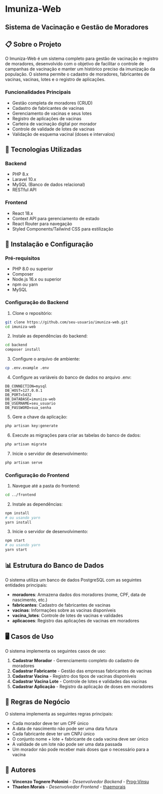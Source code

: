 # Imuniza-Web

## Sistema de Vacinação e Gestão de Moradores



## 📋 Sobre o Projeto

O Imuniza-Web é um sistema completo para gestão de vacinação e registro de moradores, desenvolvido com o objetivo de facilitar o controle de campanhas de vacinação e manter um histórico preciso da imunização da população. O sistema permite o cadastro de moradores, fabricantes de vacinas, vacinas, lotes e o registro de aplicações.

### Funcionalidades Principais

- Gestão completa de moradores (CRUD)
- Cadastro de fabricantes de vacinas
- Gerenciamento de vacinas e seus lotes
- Registro de aplicações de vacinas
- Carteira de vacinação digital por morador
- Controle de validade de lotes de vacinas
- Validação de esquema vacinal (doses e intervalos)

## 🚀 Tecnologias Utilizadas

### Backend
- PHP 8.x
- Laravel 10.x
- MySQL (Banco de dados relacional)
- RESTful API

### Frontend
- React 18.x
- Context API para gerenciamento de estado
- React Router para navegação
- Styled Components/Tailwind CSS para estilização

## 🔧 Instalação e Configuração

### Pré-requisitos
- PHP 8.0 ou superior
- Composer
- Node.js 16.x ou superior
- npm ou yarn
- MySQL

### Configuração do Backend

1. Clone o repositório:
```bash
git clone https://github.com/seu-usuario/imuniza-web.git
cd imuniza-web
```

2. Instale as dependências do backend:
```bash
cd backend
composer install
```

3. Configure o arquivo de ambiente:
```bash
cp .env.example .env
```

4. Configure as variáveis do banco de dados no arquivo .env:
```
DB_CONNECTION=mysql
DB_HOST=127.0.0.1
DB_PORT=5432
DB_DATABASE=imuniza-web
DB_USERNAME=seu_usuario
DB_PASSWORD=sua_senha
```

5. Gere a chave da aplicação:
```bash
php artisan key:generate
```

6. Execute as migrações para criar as tabelas do banco de dados:
```bash
php artisan migrate
```

7. Inicie o servidor de desenvolvimento:
```bash
php artisan serve
```

### Configuração do Frontend

1. Navegue até a pasta do frontend:
```bash
cd ../frontend
```

2. Instale as dependências:
```bash
npm install
# ou usando yarn
yarn install
```

3. Inicie o servidor de desenvolvimento:
```bash
npm start
# ou usando yarn
yarn start
```

## 📊 Estrutura do Banco de Dados

O sistema utiliza um banco de dados PostgreSQL com as seguintes entidades principais:

- **moradores**: Armazena dados dos moradores (nome, CPF, data de nascimento, etc.)
- **fabricantes**: Cadastro de fabricantes de vacinas
- **vacinas**: Informações sobre as vacinas disponíveis
- **vacina_lotes**: Controle de lotes de vacinas e validades
- **aplicacoes**: Registro das aplicações de vacinas em moradores

## 🖥️ Casos de Uso

O sistema implementa os seguintes casos de uso:

1. **Cadastrar Morador** - Gerenciamento completo do cadastro de moradores
2. **Cadastrar Fabricante** - Gestão das empresas fabricantes de vacinas
3. **Cadastrar Vacina** - Registro dos tipos de vacinas disponíveis
4. **Cadastrar Vacina Lote** - Controle de lotes e validades das vacinas
5. **Cadastrar Aplicação** - Registro da aplicação de doses em moradores

## 📝 Regras de Negócio

O sistema implementa as seguintes regras principais:

- Cada morador deve ter um CPF único
- A data de nascimento não pode ser uma data futura
- Cada fabricante deve ter um CNPJ único
- O conjunto nome + lote + fabricante de cada vacina deve ser único
- A validade de um lote não pode ser uma data passada
- Um morador não pode receber mais doses que o necessário para a vacina


## 👥 Autores

- **Vincenzo Tognere Polonini** - *Desenvolvedor Backend* - [Prog-Vinsu](https://github.com/Prog-Vinsu)
- **Thaelen Morais** - *Desenvolvedor Frontend* - [thaemorais](https://github.com/thaemorais)
